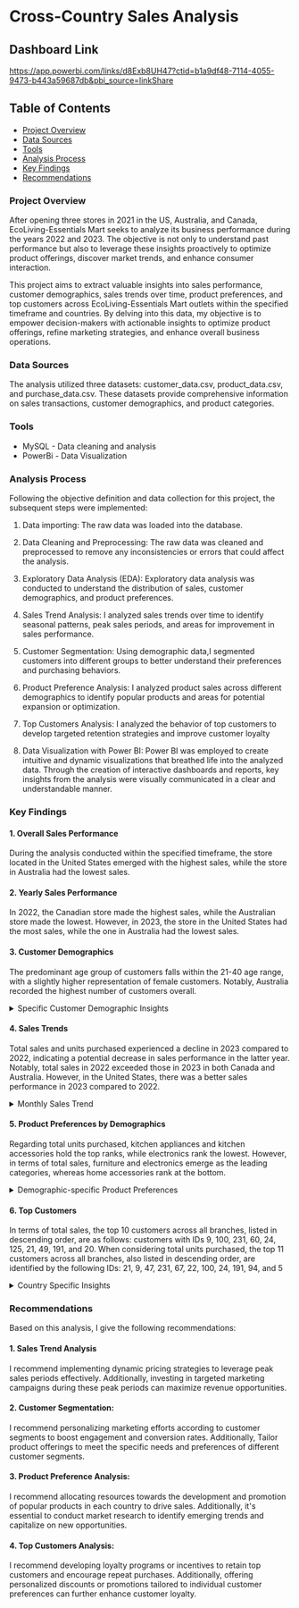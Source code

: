 # Cross-Country Sales Analysis

## Dashboard Link
https://app.powerbi.com/links/d8Exb8UH47?ctid=b1a9df48-7114-4055-9473-b443a59687db&pbi_source=linkShare

## Table of Contents

- [Project Overview](#project-overview)
- [Data Sources](#data-sources)
- [Tools](#tools)
- [Analysis Process](#analysis-process)
- [Key Findings](#key-findings)
- [Recommendations](#recommendations)
### Project Overview

After opening three stores in 2021 in the US, Australia, and Canada, EcoLiving-Essentials Mart seeks to analyze its business performance during the years 2022 and 2023.
The objective is not only to understand past performance but also to leverage these insights proactively to optimize product offerings, 
discover market trends, and enhance consumer interaction. 

This project aims to extract valuable insights into sales performance, customer demographics, sales trends over time, 
product preferences, and top customers across EcoLiving-Essentials Mart outlets within the specified timeframe and countries. 
By delving into this data, my objective is to empower decision-makers 
with actionable insights to optimize product offerings, refine marketing strategies, and enhance overall business operations.

### Data Sources

The analysis utilized three datasets: customer_data.csv, product_data.csv, and purchase_data.csv. These datasets provide comprehensive information on sales transactions, customer demographics, and product categories.

### Tools
- MySQL - Data cleaning and analysis
- PowerBi - Data Visualization

### Analysis Process
Following the objective definition and data collection for this project, the subsequent steps were implemented:

1. Data importing: The raw data was loaded into the database.
  
2. Data Cleaning and Preprocessing: The raw data was cleaned and preprocessed to remove any inconsistencies or errors that could affect the analysis.

3. Exploratory Data Analysis (EDA): Exploratory data analysis was conducted to understand the distribution of sales, customer demographics, and product preferences. 

4. Sales Trend Analysis: I analyzed sales trends over time to identify seasonal patterns, peak sales periods, and areas for improvement in sales performance.

5. Customer Segmentation: Using demographic data,I segmented customers into different groups to better understand their preferences and purchasing behaviors.

6. Product Preference Analysis: I analyzed product sales across different demographics to identify popular products and areas for potential expansion or optimization.

7. Top Customers Analysis: I analyzed the behavior of top customers to develop targeted retention strategies and improve customer loyalty

8. Data Visualization with Power BI: Power BI was employed to create intuitive and dynamic visualizations that breathed life into the analyzed data. Through the creation of interactive dashboards and reports, key insights from the analysis were visually communicated in a clear and understandable manner.

### Key Findings
#### 1. Overall Sales Performance
During the analysis conducted within the specified timeframe, the store located in the United States emerged with the highest sales, while the store in Australia had
the lowest sales.

#### 2. Yearly Sales Performance

In 2022, the Canadian store made the highest sales, while the Australian store made the lowest. 
However, in 2023, the store in the United States had the most sales, while the one in Australia had the lowest sales.

#### 3. Customer Demographics

The predominant age group of customers falls within the 21-40 age range, with a slightly higher representation of female customers. Notably, Australia recorded the highest number of customers overall.
<details>
  <summary>Specific Customer Demographic Insights</summary>
  
In Australia, the majority of customers fall within the 41-50 age range, with a negligible higher representation of male customers compared to females.

In Canada, the majority of customers fall within the 31-40 age range, with a significant higher representation of female customers.

In the United States, the majority of customers are evenly distributed between two age brackets: those aged 21-30yrs and those aged 51yrs and above, with a higher proportion of male customers.

  </details>
  
#### 4. Sales Trends
Total sales and units purchased experienced a decline in 2023 compared to 2022, indicating a potential decrease in sales performance in the latter year.
Notably, total sales in 2022 exceeded those in 2023 in both Canada and Australia. However, in the United States, there was a better sales performance in 2023 compared 
to 2022.
<details>
  <summary>Monthly Sales Trend</summary>
  
In 2023, March recorded the highest sum of total sales, showing a significant increase of 271.12% compared to May, which had the lowest sum of total sales.

Conversely, in 2022, October emerged as the month with the highest sum of total sales, surpassing April, which had the lowest sum of total sales by 257.40%.

  </details>

#### 5. Product Preferences by Demographics

Regarding total units purchased, kitchen appliances and kitchen accessories hold the top ranks, while electronics rank the lowest. However, in terms of total sales, furniture and electronics emerge as the leading categories, whereas home accessories rank at the bottom.
<details>
  <summary>Demographic-specific Product Preferences</summary>
  
  
  **IN TERMS OF UNITS PURCHASED**
  
  **Age Group: 21-30 years**

  Australia and Canada: Kitchen appliances stand out as the most frequently purchased category, whereas home accessories are least frequently purchased.

  United States: Kitchen accessories are the most frequently purchased, with furniture being the least.
  
  **Age Group: 31-40 years**

  Australia:  kitchen appliances take the lead in frequency of purchase, while electronics is the least.
  
  Canada: Kitchen appliances is the most frequently purchased category, while home accessories record the least.

  United States: kitchen appliances, home accessories, and furniture share the top spot in frequency of purchase, with electronics ranking the lowest.

  **Age Group: 41-50 years**
  
  Australia and Canada: Kitchen accessories is the most frequently purchased category, with electronics being the least.

  United States: Kitchen appliances is the most frequently purchased category, while electronics record the least.

  **Age Group: 51+ years**
  
  Australia: Kitchen accessories top the units purchased category, while home accessories rank the lowest. Electronics record no purchases.

  Canada: Home accessories top the units purchased category, while kitchen accessories rank the lowest. Electronics record no purchases.

  United States: Furniture top the units purchased category, while electronics rank the lowest.


  **IN TERMS OF TOTAL SALES**

  **Age Group: 21-30 years**
  
 Across all 3 countries, electronics recorded the highest sales while home accessories recorded the lowest

  **Age Group: 31-40 years**
  
Australia: Electronics made the highest sales while kitchen accessories made the least.

Canada: Electronics made the highest sales while home accessories made the least.

United States: Furniture recorded the highest sales while kitchen accessories recorded the lowest.

  **Age Group: 41-50 years**
  
Australia and Canada: Electronics made the highest sales while home accessories made the lowest 

United States: Furniture made the highest sales while electronics made the lowest

  **Age Group: 51+ years**
  
Australia: Furniture made the highest sales while home accessories made the lowest.

Canada and United States: Furniture made the highest sales while kitchen accessories made the lowest.

</details>


#### 6. Top Customers

In terms of total sales, the top 10 customers across all branches, listed in descending order, are as follows: customers with IDs 9, 100, 231, 60, 24, 125, 21, 49, 191, and 20. 
When considering total units purchased, the top 11 customers across all branches, also listed in descending order, are identified by the following IDs: 21, 9, 47, 231, 67, 22, 100, 24, 191, 94, and 5
<details>
  <summary>Country Specific Insights</summary>

 **IN TERMS OF TOTAL SALES**
 
In Australia, the top 10 customers, ranked in descending order are customers with id; 60, 81, 120, 48, 111, 195, 161, 46, 220 and 99

In Canada, the top 10 customers, ranked in descending order are customers with id; 100, 231, 125, 49, 191, 67, 94, 122, 103 and 47

In United States, the top 10 customers, ranked in descending order are customers with id; 9, 24,21,20, 184, 109, 30, 121, 13 and 56

 **IN TERMS OF UNITS PURCHASED**
 
In Australia, the top 9 customers, ranked in descending order, have the following IDs: 60, 126, 48, 96, 99, 46, 81, 90, and 76.

In Canada, the top 9 customers, listed in descending order, have the following IDs: 47, 231, 67, 100, 191, 94, 32, 110, and 103.

In the United States, the top 11 customers,listed in descending order, have the following IDs: 21, 9, 22, 24, 5, 226, 104, 14, 16, 139, and 162.

</details>

### Recommendations
Based on this analysis, I give the following recommendations:

#### 1. Sales Trend Analysis
I recommend implementing dynamic pricing strategies to leverage peak sales periods effectively.
Additionally, investing in targeted marketing campaigns during these peak periods can maximize revenue opportunities.

#### 2. Customer Segmentation:
I recommend personalizing marketing efforts according to customer segments to boost engagement and conversion rates.
Additionally, Tailor product offerings to meet the specific needs and preferences of different customer segments.

#### 3. Product Preference Analysis:
I recommend allocating resources towards the development and promotion of popular products in each country to drive sales.
Additionally, it's essential to conduct market research to identify emerging trends and capitalize on new opportunities.

#### 4. Top Customers Analysis:
I recommend developing loyalty programs or incentives to retain top customers and encourage repeat purchases.
Additionally, offering personalized discounts or promotions tailored to individual customer preferences can further enhance customer loyalty.
